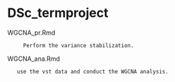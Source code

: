 # DSc_termproject

WGCNA_pr.Rmd

         Perform the variance stabilization.




WGCNA_ana.Rmd

       use the vst data and conduct the WGCNA analysis.
             

